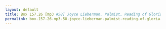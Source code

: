 ```yaml
---
layout: default
title: Box 157.26 [mp3 #58] Joyce Lieberman, Palmist, Reading of Gloria, 1980 November 15
permalink: box-157-26-mp3-58-joyce-lieberman-palmist-reading-of-gloria-1980-november-15
---
```

<!-- Add an essay or interpretive material below this line,
using HTML or markdown.  Do not modify this file above this line -->
